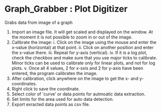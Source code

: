 # Graph_Grabber : Plot Digitizer
Grabs data from image of a graph

1. Import an image file. It will get scaled and displayed on the window. At the moment it is not possible to zoom in or out of the image.
2. Calibrate the image:
  i. Click on the image using the mouse and enter the x-value (horizontal) at that point.
  ii. Click on another position and enter the x-value there.
  iii. Repeat for y-axis (vertical).
  iv. If it is a log plot, check the checkbox and make sure that you use major ticks to calibrate. Minor ticks can be used to calibrate only for linear plots, and not for log plots.
  v. Once all 4 values, 2 for x-sxis and 2 for y-axis have been entered, the program calibrates the image. 
 3. After calibration, click anywhere on the image to get the x- and y-coordinates.
 4. Right click to save the coordinate.
 5. Select color of 'curve' or data points for autmoatic data extraction.
 6. Set limits for the area used for auto data detection.
 7. Export exracted data points as csv file.

